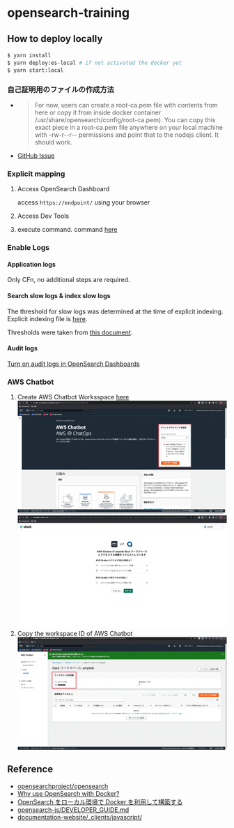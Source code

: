# opensearch-training

## How to deploy locally

```sh
$ yarn install
$ yarn deploy:es-local # if not activated the docker yet
$ yarn start:local
```

### 自己証明用のファイルの作成方法

- > For now, users can create a root-ca.pem file with contents from here or copy it from inside docker container /usr/share/opensearch/config/root-ca.pem). You can copy this exact piece in a root-ca.pem file anywhere on your local machine with -rw-r--r-- permissions and point that to the nodejs client. It should work.
- [GitHub Issue](https://github.com/opensearch-project/OpenSearch/issues/1501#issuecomment-961463423)

### Explicit mapping

1. Access OpenSearch Dashboard

   access `https://endpoint/` using your browser

2. Access Dev Tools
3. execute command. command [here](./opensearch/migration/)

### Enable Logs

#### Application logs

Only CFn, no additional steps are required.

#### Search slow logs & index slow logs

The threshold for slow logs was determined at the time of explicit indexing.
Explicit indexing file is [here](./opensearch/migration/v1_add-calls-index.txt).

Thresholds were taken from [this document](https://www.elastic.co/guide/en/elasticsearch/reference/current/index-modules-slowlog.html).

#### Audit logs

[Turn on audit logs in OpenSearch Dashboards](https://docs.aws.amazon.com/opensearch-service/latest/developerguide/audit-logs.html#audit-log-enabling-api:~:text=Step%202%3A%20Turn%20on%20audit%20logs%20in%20OpenSearch%20Dashboards)

### AWS Chatbot

1. Create AWS Chatbot Worksspace [here](https://us-east-2.console.aws.amazon.com/chatbot/home?region=us-east-1#/home)
  ![chatbot-step-1](./assets/chatbot-step-1.jpg)
  ![chatbot-step-2](./assets/chatbot-step-2.jpg)
2. Copy the workspace ID of AWS Chatbot
  ![chatbot-step-3](./assets/chatbot-step-3.jpg)

## Reference

- [opensearchproject/opensearch](https://hub.docker.com/r/opensearchproject/opensearch)
- [Why use OpenSearch with Docker?](https://opensearch.org/docs/1.3/opensearch/install/docker/)
- [OpenSearch をローカル環境で Docker を利用して構築する](https://dev.classmethod.jp/articles/how-to-build-opensearch-with-docker/)
- [opensearch-js/DEVELOPER_GUIDE.md](https://github.com/opensearch-project/opensearch-js/blob/2f840e54860419f76ef8354a0fe070403d437386/DEVELOPER_GUIDE.md#getting-started)
- [documentation-website/\_clients/javascript/](https://github.com/opensearch-project/documentation-website/tree/main/_clients/javascript)
